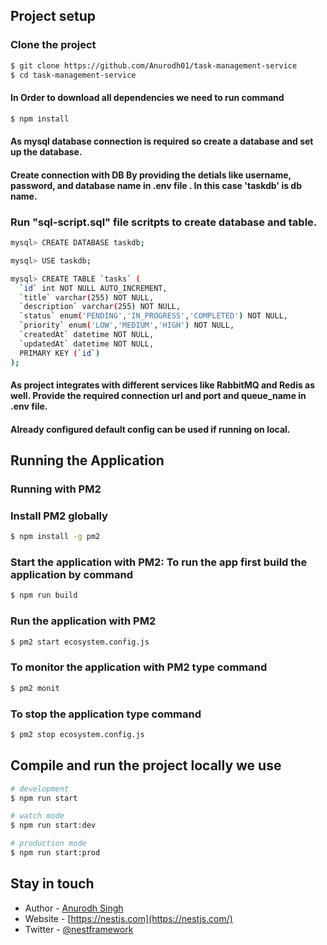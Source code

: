 ## Project setup

### Clone the project

```bash
$ git clone https://github.com/Anurodh01/task-management-service
$ cd task-management-service
```

#### In Order to download all dependencies we need to run command

```bash
$ npm install
```

#### As mysql database connection is required so create a database and set up the database.

#### Create connection with DB By providing the detials like username, password, and database name in .env file . In this case 'taskdb' is db name.

### Run "sql-script.sql" file scritpts to create database and table.

```bash
mysql> CREATE DATABASE taskdb;

mysql> USE taskdb;

mysql> CREATE TABLE `tasks` (
  `id` int NOT NULL AUTO_INCREMENT,
  `title` varchar(255) NOT NULL,
  `description` varchar(255) NOT NULL,
  `status` enum('PENDING','IN_PROGRESS','COMPLETED') NOT NULL,
  `priority` enum('LOW','MEDIUM','HIGH') NOT NULL,
  `createdAt` datetime NOT NULL,
  `updatedAt` datetime NOT NULL,
  PRIMARY KEY (`id`)
);
```

#### As project integrates with different services like RabbitMQ and Redis as well. Provide the required connection url and port and queue_name in .env file.

#### Already configured default config can be used if running on local.

## Running the Application

### Running with PM2

### Install PM2 globally

```bash
$ npm install -g pm2
```

### Start the application with PM2: To run the app first build the application by command

```bash
$ npm run build
```

### Run the application with PM2

```bash
$ pm2 start ecosystem.config.js
```

### To monitor the application with PM2 type command

```bash
$ pm2 monit
```

### To stop the application type command

```bash
$ pm2 stop ecosystem.config.js
```

## Compile and run the project locally we use

```bash
# development
$ npm run start

# watch mode
$ npm run start:dev

# production mode
$ npm run start:prod
```

## Stay in touch

- Author - [Anurodh Singh]()
- Website - [https://nestjs.com](https://nestjs.com/)
- Twitter - [@nestframework](https://twitter.com/nestframework)
